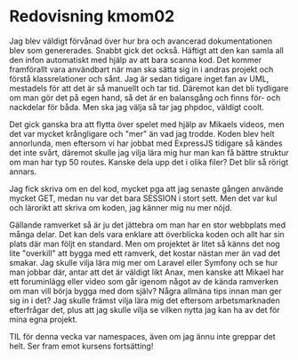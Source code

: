 ---
---
Redovisning kmom02
=========================

Jag blev väldigt förvånad över hur bra och avancerad dokumentationen blev som genererades. Snabbt gick det också. Häftigt att den kan samla all den infon automatiskt med hjälp av att bara scanna kod. Det kommer framförallt vara användbart när man ska sätta sig in i andras projekt och förstå klassrelationer och sånt. Jag är sedan tidigare inget fan av UML, mestadels för att det är så manuellt och tar tid. Däremot kan det bli tydligare om man gör det på egen hand, så det är en balansgång och finns för- och nackdelar för båda. Men ska jag välja så tar jag phpdoc, väldigt coolt.

Det gick ganska bra att flytta över spelet med hjälp av Mikaels videos, men det var mycket krångligare och "mer" än vad jag trodde. Koden blev helt annorlunda, men eftersom vi har jobbat med ExpressJS tidigare så kändes det inte svårt, däremot skulle jag vilja lära mig hur man kan få bättre struktur om man har typ 50 routes. Kanske dela upp det i olika filer? Det blir så rörigt annars.

Jag fick skriva om en del kod, mycket pga att jag senaste gången använde mycket GET, medan nu var det bara SESSION i stort sett. Men det var kul och lärorikt att skriva om koden, jag känner mig nu mer nöjd.

Gällande ramverket så är ju det jättebra om man har en stor webbplats med många delar. Det kan dels vara enklare att överblicka koden och allt har sin plats där man följt en standard. Men om projektet är litet så känns det nog lite "overkill" att bygga med ett ramverk, det kostar nästan  mer än vad det smakar. Jag skulle vilja lära mig mer om Laravel eller Symfony och se hur man jobbar där, antar att det är väldigt likt Anax, men kanske att Mikael har ett foruminlägg eller video som går igenom något av de kända ramverken om man vill börja bygga med dom själv? Några allmäna tips innan man ger sig in i det? Jag skulle främst vilja lära mig det eftersom arbetsmarknaden efterfrågar det, plus att jag skulle vilja se vilken nytta jag kan ha av det för mina egna projekt.

TIL för denna vecka var namespaces, även om jag ännu inte greppar det helt. Ser fram emot kursens fortsätting!
